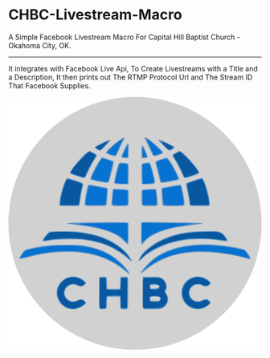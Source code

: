 # CHBC-Livestream-Macro

A Simple Facebook Livestream Macro For Capital Hill Baptist Church - Okahoma City, OK.

---------------------

It integrates with Facebook Live Api, To Create Livestreams with a Title and a Description, It then prints out The RTMP Protocol Url and The Stream ID That Facebook Supplies.

![CHBC Logo](https://github.com/DevGamer9991/CHBC-Livestream-Macro/blob/master/CHBC%20Logo.png?raw=true)
